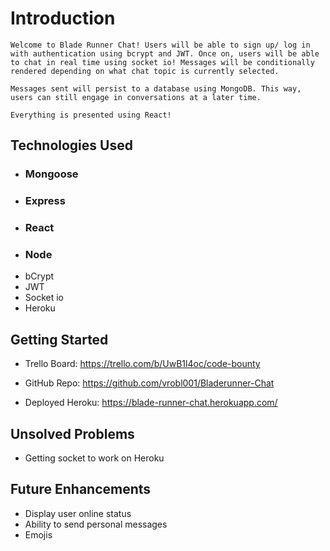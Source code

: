 # Introduction

    Welcome to Blade Runner Chat! Users will be able to sign up/ log in with authentication using bcrypt and JWT. Once on, users will be able to chat in real time using socket io! Messages will be conditionally rendered depending on what chat topic is currently selected.

    Messages sent will persist to a database using MongoDB. This way, users can still engage in conversations at a later time.

    Everything is presented using React!

## Technologies Used

-   ### **M**ongoose
-   ### **E**xpress
-   ### **R**eact
-   ### **N**ode
-   bCrypt
-   JWT
-   Socket io
-   Heroku

## Getting Started

-   Trello Board:
    https://trello.com/b/UwB1l4oc/code-bounty

-   GitHub Repo:
    https://github.com/vrobl001/Bladerunner-Chat

-   Deployed Heroku:
    https://blade-runner-chat.herokuapp.com/

## Unsolved Problems

-   Getting socket to work on Heroku

## Future Enhancements

-   Display user online status
-   Ability to send personal messages
-   Emojis
